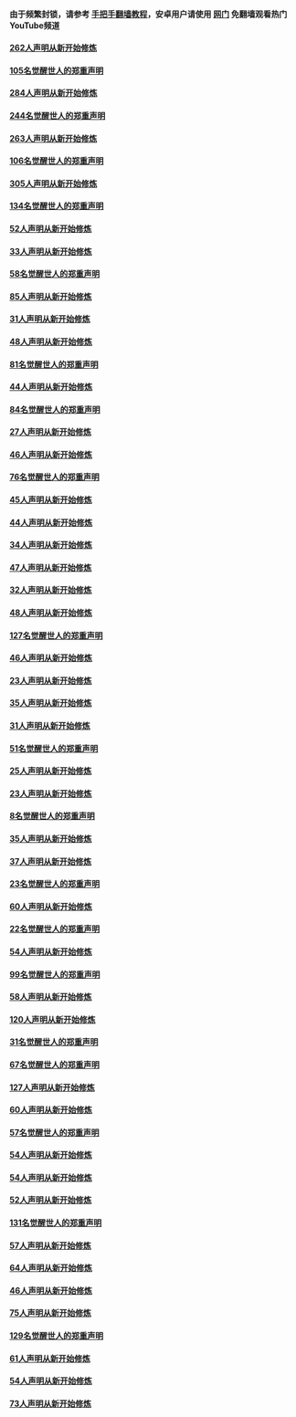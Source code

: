 #### 由于频繁封锁，请参考 [手把手翻墙教程](https://github.com/gfw-breaker/guides/wiki/)，安卓用户请使用 [网门](https://github.com/gfw-breaker/nogfw/blob/master/dl.md?t=04091500) 免翻墙观看热门YouTube频道 

#### [262人声明从新开始修炼](../pages/91/423004.md?t=04091500) 

#### [105名觉醒世人的郑重声明](../pages/91/423003.md?t=04091500) 

#### [284人声明从新开始修炼](../pages/91/422707.md?t=04091500) 

#### [244名觉醒世人的郑重声明](../pages/91/422706.md?t=04091500) 

#### [263人声明从新开始修炼](../pages/91/422553.md?t=04091500) 

#### [106名觉醒世人的郑重声明](../pages/91/422552.md?t=04091500) 

#### [305人声明从新开始修炼](../pages/91/422153.md?t=04091500) 

#### [134名觉醒世人的郑重声明](../pages/91/422152.md?t=04091500) 

#### [52人声明从新开始修炼](../pages/91/421846.md?t=04091500) 

#### [33人声明从新开始修炼](../pages/91/421804.md?t=04091500) 

#### [58名觉醒世人的郑重声明](../pages/91/421845.md?t=04091500) 

#### [85人声明从新开始修炼](../pages/91/421769.md?t=04091500) 

#### [31人声明从新开始修炼](../pages/91/421763.md?t=04091500) 

#### [48人声明从新开始修炼](../pages/91/421605.md?t=04091500) 

#### [81名觉醒世人的郑重声明](../pages/91/421656.md?t=04091500) 

#### [44人声明从新开始修炼](../pages/91/421544.md?t=04091500) 

#### [84名觉醒世人的郑重声明](../pages/91/421543.md?t=04091500) 

#### [27人声明从新开始修炼](../pages/91/421465.md?t=04091500) 

#### [46人声明从新开始修炼](../pages/91/421454.md?t=04091500) 

#### [76名觉醒世人的郑重声明](../pages/91/421453.md?t=04091500) 

#### [45人声明从新开始修炼](../pages/91/421452.md?t=04091500) 

#### [44人声明从新开始修炼](../pages/91/421422.md?t=04091500) 

#### [34人声明从新开始修炼](../pages/91/421322.md?t=04091500) 

#### [47人声明从新开始修炼](../pages/91/421264.md?t=04091500) 

#### [32人声明从新开始修炼](../pages/91/421225.md?t=04091500) 

#### [48人声明从新开始修炼](../pages/91/421202.md?t=04091500) 

#### [127名觉醒世人的郑重声明](../pages/91/421224.md?t=04091500) 

#### [46人声明从新开始修炼](../pages/91/421203.md?t=04091500) 

#### [23人声明从新开始修炼](../pages/91/421138.md?t=04091500) 

#### [35人声明从新开始修炼](../pages/91/421122.md?t=04091500) 

#### [31人声明从新开始修炼](../pages/91/421081.md?t=04091500) 

#### [51名觉醒世人的郑重声明](../pages/91/421080.md?t=04091500) 

#### [25人声明从新开始修炼](../pages/91/421020.md?t=04091500) 

#### [23人声明从新开始修炼](../pages/91/420884.md?t=04091500) 

#### [8名觉醒世人的郑重声明](../pages/91/420883.md?t=04091500) 

#### [35人声明从新开始修炼](../pages/91/420809.md?t=04091500) 

#### [37人声明从新开始修炼](../pages/91/420766.md?t=04091500) 

#### [23名觉醒世人的郑重声明](../pages/91/420765.md?t=04091500) 

#### [60人声明从新开始修炼](../pages/91/420727.md?t=04091500) 

#### [22名觉醒世人的郑重声明](../pages/91/420726.md?t=04091500) 

#### [54人声明从新开始修炼](../pages/91/420529.md?t=04091500) 

#### [99名觉醒世人的郑重声明](../pages/91/420528.md?t=04091500) 

#### [58人声明从新开始修炼](../pages/91/420198.md?t=04091500) 

#### [120人声明从新开始修炼](../pages/91/420141.md?t=04091500) 

#### [31名觉醒世人的郑重声明](../pages/91/420197.md?t=04091500) 

#### [67名觉醒世人的郑重声明](../pages/91/420140.md?t=04091500) 

#### [127人声明从新开始修炼](../pages/91/420082.md?t=04091500) 

#### [60人声明从新开始修炼](../pages/91/420081.md?t=04091500) 

#### [57名觉醒世人的郑重声明](../pages/91/420080.md?t=04091500) 

#### [54人声明从新开始修炼](../pages/91/419533.md?t=04091500) 

#### [54人声明从新开始修炼](../pages/91/419532.md?t=04091500) 

#### [52人声明从新开始修炼](../pages/91/419531.md?t=04091500) 

#### [131名觉醒世人的郑重声明](../pages/91/419530.md?t=04091500) 

#### [57人声明从新开始修炼](../pages/91/419430.md?t=04091500) 

#### [64人声明从新开始修炼](../pages/91/419429.md?t=04091500) 

#### [46人声明从新开始修炼](../pages/91/419428.md?t=04091500) 

#### [75人声明从新开始修炼](../pages/91/419427.md?t=04091500) 

#### [129名觉醒世人的郑重声明](../pages/91/419426.md?t=04091500) 

#### [61人声明从新开始修炼](../pages/91/419198.md?t=04091500) 

#### [54人声明从新开始修炼](../pages/91/419197.md?t=04091500) 

#### [73人声明从新开始修炼](../pages/91/419196.md?t=04091500) 

